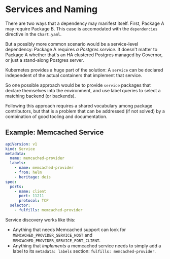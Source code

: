 # Services and Naming

There are two ways that a dependency may manifest itself. First, Package
A may require Package B. This case is accomodated with the
`dependencies` directive in the `Chart.yaml`.

But a possibly more common scenario would be a service-level dependency:
Package A requires _a Postgres service_. It doesn't matter to Package A
whether that's an HA clustered Postgres managed by Governor, or just a
stand-along Postgres server.

Kubernetes provides a huge part of the solution: A `service` can be
declared independent of the actual containers that implement that
service.

So one possible approach would be to provide `service` packages that
declare themselves into the environment, and use label queries to select
a matching backend (or backends).

Following this approach requires a shared vocabulary among package
contributors, but that is a problem that can be addressed (if not
solved) by a combination of good tooling and documentation.

## Example: Memcached Service

```yaml
apiVersion: v1
kind: Service
metadata:
  name: memcached-provider
  labels:
    - name: memcached-provider
    - from: helm
    - heritage: deis
spec:
  ports:
    - name: client
      port: 11211
      protocol: TCP
  selector:
    - fulfills: memcached-provider
```

Service discovery works like this:

- Anything that needs Memcached support can look for
  `MEMCACHED_PROVIDER_SERVICE_HOST` and
  `MEMCACHED_PROVIDER_SERVICE_PORT_CLIENT`.
- Anything that _implements_ a memcached service needs to simply add a
  label to its `metadata: labels` section: `fulfills:
  memcached-provider`.
